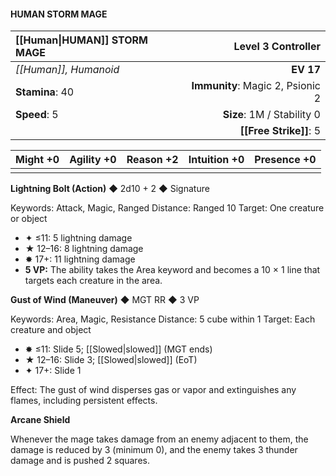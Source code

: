 #### HUMAN STORM MAGE

| [[Human\|HUMAN]] STORM MAGE  |           **Level 3 Controller** |
| :---------------- | -------------------------------: |
| *[[Human]], Humanoid* |                        **EV 17** |
| **Stamina**: 40   | **Immunity**: Magic 2, Psionic 2 |
| **Speed**: 5      |       **Size**: 1M / Stability 0 |
|                   |               **[[Free Strike]]**: 5 |

| **Might** +0 | **Agility** +0 | **Reason** +2 | **Intuition** +0 | **Presence** +0 |
| ------------ | -------------- | ------------- | ---------------- | --------------- |
|              |                |               |                  |                 |

**Lightning Bolt (Action)** ◆ 2d10 + 2 ◆ Signature

Keywords: Attack, Magic, Ranged
Distance: Ranged 10
Target: One creature or object

- ✦ ≤11: 5 lightning damage
- ★ 12–16: 8 lightning damage
- ✸ 17+: 11 lightning damage
- **5 VP:** The ability takes the Area keyword and becomes a 10 × 1 line that targets each creature in the area.

**Gust of Wind (Maneuver)** ◆ MGT RR ◆ 3 VP

Keywords: Area, Magic, Resistance
Distance: 5 cube within 1
Target: Each creature and object

- ✸ ≤11: Slide 5; [[Slowed\|slowed]] (MGT ends)
- ★ 12–16: Slide 3; [[Slowed\|slowed]] (EoT)
- ✦ 17+: Slide 1

Effect: The gust of wind disperses gas or vapor and extinguishes any flames, including persistent effects.

**Arcane Shield**

Whenever the mage takes damage from an enemy adjacent to them, the damage is reduced by 3 (minimum 0), and the enemy takes 3 thunder damage and is pushed 2 squares.
